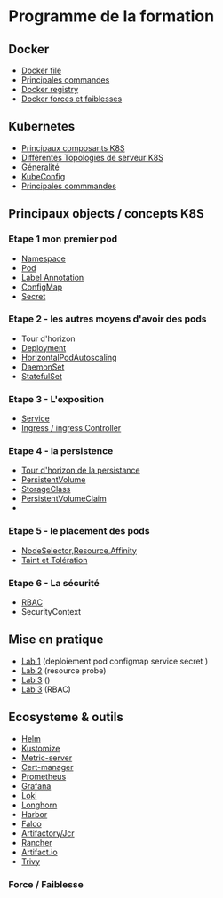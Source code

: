 # Programme de la formation
## Docker
- [Docker file](Chapitres/DockerFile.md)
- [Principales commandes](Chapitres/DockerCommand.md)
- [Docker registry](Chapitres/DockerRegistry.md) 
- [Docker forces et faiblesses](Chapitres/DockerForceFaiblesse.md)

## Kubernetes
- [Principaux composants K8S](Chapitres/PrincipauxComposants.md)
- [Différentes Topologies de serveur K8S](Chapitres/TopologieK8S.md)
- [Géneralité](Chapitres/Generalite.md)
- [KubeConfig](Chapitres/KubeConfig.md)
- [Principales commmandes](Chapitres/Commandes.md)

## Principaux objects / concepts K8S
### Etape 1 mon premier pod
- [Namespace](Chapitres/Namespace.md)
- [Pod](Chapitres/Pod.md)
- [Label Annotation](Chapitres/LabelAnnotation.md) 
- [ConfigMap](Chapitres/ConfigMap.md) 
- [Secret](Chapitres/Secret.md)

### Etape 2 - les autres moyens d'avoir des pods
- Tour d'horizon
- [Deployment](Chapitres/Deployment.md)
- [HorizontalPodAutoscaling](Chapitres/HorizontalPodAutoScaling.md)
- [DaemonSet](Chapitres/Daemonset.md)
- [StatefulSet](Chapitres/Statefulset.md)

### Etape 3 - L'exposition
- [Service](Chapitres/Service.md)
- [Ingress / ingress Controller](Chapitres/Ingress.md)

### Etape 4 - la persistence
- [Tour d'horizon de la persistance](Chapitres/Persistence.md)
- [PersistentVolume](Chapitres/PersistentVolume.md)
- [StorageClass](Chapitres/StorageClass.md)
- [PersistentVolumeClaim](Chapitres/PersistentVolumeClaim.md)
- 
### Etape 5 - le placement des pods
- [NodeSelector,Resource,Affinity](Chapitres/PodPlacement.md)
- [Taint et Tolération](Chapitres/Taint.md)

### Etape 6 - La sécurité
- [RBAC](Chapitres/RBAC.md)
- SecurityContext

## Mise en pratique
- [Lab 1](Exercices/Lab-001.md) (deploiement pod configmap service secret )  
- [Lab 2](Exercices/Lab-002.md) (resource probe)
- [Lab 3](Exercices/Lab-003.md) ()
- [Lab 3](Exercices/Lab-004.md) (RBAC)

## Ecosysteme & outils
- [Helm](Tools/Helm)
- [Kustomize](Tools/Kustomize.md)
- [Metric-server](Tools/MetricServer)
- [Cert-manager](Tools/CertManager.md)
- [Prometheus](Tools/Prometheus.md)
- [Grafana](Tools/Grafana.md)
- [Loki](Tools/Loki.md)
- [Longhorn](Tools/Longhorn.md)
- [Harbor](Tools/Harbor.md)
- [Falco](Tools/Falco.md)
- [Artifactory/Jcr](Tools/Artifactory.md)
- [Rancher](Tools/Rancher.md)
- [Artifact.io](Tools/ArtifactIo.md)
- [Trivy](Tools/Trivy.md)
### Force / Faiblesse

